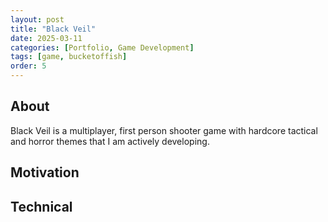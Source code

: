 ```yaml
---
layout: post
title: "Black Veil"
date: 2025-03-11
categories: [Portfolio, Game Development]
tags: [game, bucketoffish]
order: 5
---
```



## About
Black Veil is a multiplayer, first person shooter game with hardcore tactical and horror themes that I am actively developing.

## Motivation

## Technical